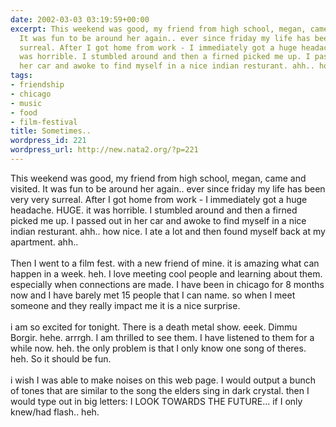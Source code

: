 ```yaml
---
date: 2002-03-03 03:19:59+00:00
excerpt: This weekend was good, my friend from high school, megan, came and visited.
  It was fun to be around her again.. ever since friday my life has been very very
  surreal. After I got home from work - I immediately got a huge headache. HUGE. it
  was horrible. I stumbled around and then a firned picked me up. I passed out in
  her car and awoke to find myself in a nice indian resturant. ahh.. how nice. I a...
tags:
- friendship
- chicago
- music
- food
- film-festival
title: Sometimes..
wordpress_id: 221
wordpress_url: http://new.nata2.org/?p=221
---
```


This weekend was good, my friend from high school, megan, came and visited. It was fun to be around her again.. ever since friday my life has been very very surreal. After I got home from work - I immediately got a huge headache. HUGE. it was horrible. I stumbled around and then a firned picked me up. I passed out in her car and awoke to find myself in a nice indian resturant. ahh.. how nice. I ate a lot and then found myself back at my apartment. ahh.. <br/><br/>Then I went to a film fest. with a new friend of mine. it is amazing what can happen in a week. heh. I love meeting cool people and learning about them. especially when connections are made. I have been in chicago for 8 months now and I have barely met 15 people that I can name. so when I meet someone and they really impact me it is a nice surprise. <br/><br/>i am so excited for tonight. There is a death metal show. eeek. Dimmu Borgir. hehe. arrrgh. I am thrilled to see them. I have listened to them for a while now. heh. the only problem is that I only know one song of theres. heh. So it should be fun.<br/><br/>i wish I was able to make noises on this web page. I would output a bunch of tones that are similar to the song the elders sing in dark crystal. then I would type out in big letters: I LOOK TOWARDS THE FUTURE... if I only knew/had flash.. heh.